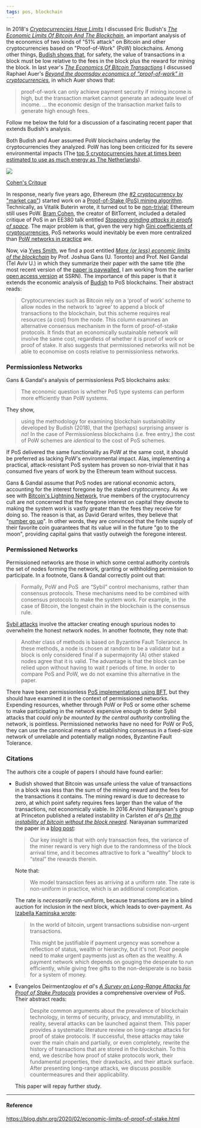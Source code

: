 ```yaml
---
tags: pos, blockchain
---
```


In 2018's
[_Cryptocurrencies Have Limits_](https://blog.dshr.org/2018/06/cryptocurrencies-have-limits.html)
I discussed Eric Budish's
[_The Economic Limits Of Bitcoin And The Blockchain_](http://www.nber.org/papers/w24717),
an important analysis of the economics of two kinds of "51% attack" on Bitcoin
and other cryptocurrencies based on "Proof-of-Work" (PoW) blockchains. Among
other things,
[Budish shows that](https://blog.dshr.org/2018/06/cryptocurrencies-have-limits.html),
for safety, the value of transactions in a block must be low relative to the
fees in the block plus the reward for mining the block. In last year's
[_The Economics Of Bitcoin Transactions_](https://blog.dshr.org/2019/02/the-economics-of-bitcoin-transactions.html)
I discussed Raphael Auer's
[_Beyond the doomsday economics of “proof-of-work” in cryptocurrencies_](https://www.bis.org/publ/work765.pdf),
in which Auer shows that:

> proof-of-work can only achieve payment security if mining income is high, but
> the transaction market cannot generate an adequate level of income. ... the
> economic design of the transaction market fails to generate high enough fees.

Follow me below the fold for a discussion of a fascinating recent paper that
extends Budish's analysis.

Both Budish and Auer assumed PoW blockchains underlay the cryptocurrencies they
analyzed. PoW has long been criticized for its severe environmental impacts (The
[top 5 cryptocurrencies have at times been estimated to use as much energy as The Netherlands](https://www.ofnumbers.com/2018/08/26/how-much-electricity-is-consumed-by-bitcoin-bitcoin-cash-ethereum-litecoin-and-monero/)).

[![](https://1.bp.blogspot.com/-VWEbak0sYBA/WqBFYPy0yeI/AAAAAAAAES0/56dL6YIGr78f_vf5L7qE0TUCPKOhQklyACPcBGAYYCw/s200/Cohen-6.png)](https://1.bp.blogspot.com/-VWEbak0sYBA/WqBFYPy0yeI/AAAAAAAAES0/56dL6YIGr78f_vf5L7qE0TUCPKOhQklyACPcBGAYYCw/s1600/Cohen-6.png)

[Cohen's Critque](https://blog.dshr.org/2018/03/proofs-of-space.html)

In response, nearly five years ago, Ethereum (the
[#2 cryptocurrency by "market cap"](https://coinmarketcap.com/)) started work on
a
[Proof-of-Stake (PoS) mining algorithm](https://blog.ethereum.org/2014/01/15/slasher-a-punitive-proof-of-stake-algorithm/).
Technically, as Vitalik Buterin wrote, it turned out to be
[non-trivial](https://blog.ethereum.org/2014/10/03/slasher-ghost-developments-proof-stake/);
Ethereum still uses PoW. [Bram Cohen](https://en.wikipedia.org/wiki/Bram_Cohen),
the creator of BitTorrent, included a detailed critique of PoS in an EE380 talk
entitled
[_Stopping grinding attacks in proofs of space_](https://www.youtube.com/watch?v=2Zlcgt8FVz4).
The major problem is that, given the very high
[Gini coefficients of cryptocurrencies](https://blog.dshr.org/2018/10/gini-coefficients-of-cryptocurrencies.html),
PoS networks would inevitably be even more centralized than
[PoW networks in practice](https://blog.dshr.org/2014/10/economies-of-scale-in-peer-to-peer.htmlhttps://blog.dshr.org/2014/10/economies-of-scale-in-peer-to-peer.html)
are.

Now, via
[Yves Smith](https://www.nakedcapitalism.com/2020/02/more-or-less-economic-limits-of-the-blockchain.html),
we find a post entitled
[_More (or less) economic limits of the blockchain_](https://voxeu.org/article/more-or-less-economic-limits-blockchain)
by Prof. Joshua Gans (U. Toronto) and Prof. Neil Gandal (Tel Aviv U.) in which
they summarize their paper with the same title (the most recent version of the
[paper is paywalled](https://cepr.org/active/publications/discussion_papers/dp.php?dpno=14154),
I am working from the earlier
[open access version](https://dx.doi.org/10.2139/ssrn.3494434) at SSRN). The
importance of this paper is that it extends the economic analysis of
[Budish](http://www.nber.org/papers/w24717) to PoS blockchains. Their abstract
reads:

> Cryptocurrencies such as Bitcoin rely on a ‘proof of work’ scheme to allow
> nodes in the network to ‘agree’ to append a block of transactions to the
> blockchain, but this scheme requires real resources (a cost) from the node.
> This column examines an alternative consensus mechanism in the form of
> proof-of-stake protocols. It finds that an economically sustainable network
> will involve the same cost, regardless of whether it is proof of work or proof
> of stake. It also suggests that permissioned networks will not be able to
> economise on costs relative to permissionless networks.

### Permissionless Networks

Gans & Gandal's analysis of permissionless PoS blockchains asks:

> The economic question is whether PoS type systems can perform more efficiently
> than PoW systems.

They show,

> using the methodology for examining blockchain sustainability developed by
> Budish (2018), that the (perhaps) surprising answer is _no_! In the case of
> Permissionless blockchains (i.e. free entry,) the cost of PoW schemes are
> _identical_ to the cost of PoS schemes.

If PoS delivered the same functionality as PoW at the same cost, it should be
preferred as lacking PoW's environmental impact. Alas, implementing a practical,
attack-resistant PoS system has proven so non-trivial that it has consumed five
years of work by the Ethereum team without success.

Gans & Gandal assume that PoS nodes are rational economic actors, accounting for
the interest foregone by the staked cryptocurrency. As we see with
[Bitcoin's Lightning Network](https://blog.dshr.org/2020/01/bitcoins-lightning-network.html),
true members of the cryptocurrency cult are not concerned that the foregone
interest on capital they devote to making the system work is vastly greater than
the fees they receive for doing so. The reason is that, as David Gerard writes,
they believe that
"[number go up](https://davidgerard.co.uk/blockchain/2019/05/27/the-origin-of-number-go-up-in-bitcoin-culture/)".
In other words, they are convinced that the finite supply of their favorite coin
guarantees that its value will in the future "go to the moon", providing capital
gains that vastly outweigh the foregone interest.

### Permissioned Networks

Permissioned networks are those in which some central authority controls the set
of nodes forming the network, granting or withholding permission to participate.
In a footnote, Gans & Gandal correctly point out that:

> Formally, PoW and PoS  are “Sybil” control mechanisms, rather than consensus
> protocols. These mechanisms need to be combined with consensus protocols to
> make the system work. For example, in the case of Bitcoin, the longest chain
> in the blockchain is the consensus rule.

[Sybil attacks](https://en.wikipedia.org/wiki/Sybil_attack) involve the attacker
creating enough spurious nodes to overwhelm the honest network nodes. In another
footnote, they note that:

> Another class of methods is based on Byzantine Fault Tolerance. In these
> methods, a node is chosen at random to be a validator but a block is only
> considered final if a supermajority (A) other staked nodes agree that it is
> valid. The advantage is that the block can be relied upon without having to
> wait _t_ periods of time. In order to compare PoS and PoW, we do not examine
> this alternative in the paper.

There have been permissionless
[PoS implementations using BFT](https://cdn.relayto.com/media/files/LPgoWO18TCeMIggJVakt_tendermint.pdf),
but they should have examined it in the context of permissioned networks.
Expending resources, whether through PoW or PoS or some other scheme to make
participating in the network expensive enough to deter Sybil attacks that _could
only be mounted by the central authority_ controlling the network, is pointless.
Permissioned networks have no need for PoW or PoS, they can use the canonical
means of establishing consensus in a fixed-size network of unreliable and
potentially malign nodes, Byzantine Fault Tolerance.

### Citations

The authors cite a couple of papers I should have found earlier:

- Budish showed that Bitcoin was unsafe unless the value of transactions in a
  block was less than the sum of the mining reward and the fees for the
  transactions it contains. The mining reward is due to decrease to zero, at
  which point safety requires fees larger than the value of the transactions,
  not economically viable. In 2016 Arvind Narayanan's group at Princeton
  published a related instability in Carlsten _et al_'s
  [_On the instability of bitcoin without the block reward_](http://randomwalker.info/publications/mining_CCS.pdf).
  Narayanan summarized the paper in a
  [blog post](https://freedom-to-tinker.com/2016/10/21/bitcoin-is-unstable-without-the-block-reward/):

  > Our key insight is that with only transaction fees, the variance of the
  > miner reward is very high due to the randomness of the block arrival time,
  > and it becomes attractive to fork a “wealthy” block to “steal” the rewards
  > therein.

  Note that:

  > We model transaction fees as arriving at a uniform rate. The rate is
  > non-uniform in practice, which is an additional complication.

  The rate is _necessarily_ non-uniform, because transactions are in a blind
  auction for inclusion in the next block, which leads to over-payment. As
  [Izabella Kaminska wrote](https://ftalphaville.ft.com/2019/01/23/1548238967000/BIS-trolls-bitcoin/):

  > In the world of bitcoin, urgent transactions subsidise non-urgent
  > transactions.
  >
  > This might be justifiable if payment urgency was somehow a reflection of
  > status, wealth or hierarchy, but it's not. Poor people need to make urgent
  > payments just as often as the wealthy. A payment network which depends on
  > gouging the desperate to run efficiently, while giving free gifts to the
  > non-desperate is no basis for a system of money.

- Evangelos Deirmentzoglou _et al_'s
  [_A Survey on Long-Range Attacks for Proof of Stake Protocols_](https://doi.org/10.1109/ACCESS.2019.2901858)
  provides a comprehensive overview of PoS. Their abstract reads:

  > Despite common arguments about the prevalence of blockchain technology, in
  > terms of security, privacy, and immutability, in reality, several attacks
  > can be launched against them. This paper provides a systematic literature
  > review on long-range attacks for proof of stake protocols. If successful,
  > these attacks may take over the main chain and partially, or even
  > completely, rewrite the history of transactions that are stored in the
  > blockchain. To this end, we describe how proof of stake protocols work,
  > their fundamental properties, their drawbacks, and their attack surface.
  > After presenting long-range attacks, we discuss possible countermeasures and
  > their applicability.

  This paper will repay further study.

---

#### Reference

https://blog.dshr.org/2020/02/economic-limits-of-proof-of-stake.html
